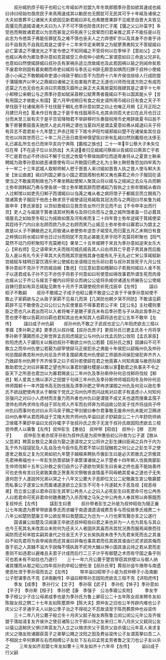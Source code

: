 <!-- { "loadSidebar": true } -->
　　叔孙婼豹庶子昭子也昭公七年婼如齐涖盟九年冬筑郎囿季孙意如欲其速成也婼曰诗曰经始勿亟庶民子来焉用速成其以勦民也无囿犹可无民其可乎十年婼及诸侯之大夫如晋葬平公诸侯大夫欲因见新君婼曰非礼也弗聴晋果辞不见婼至自晋大夫皆见高彊见而退婼语诸大夫曰为人子不可不慎也防昔庆封亡子尾【彊之父公孙虿字】多受邑而稍致诸君君以为忠而甚宠之将死疾于公宫辇而归君亲推之其子不能任是以在此忠为令徳其子弗能任罪犹及之难不慎也丧夫人之力弃徳旷宗以及其身不亦害乎诗曰不自我先不自我后其是之谓乎十二年宋华定来聘享之为赋蓼萧弗知又不答赋婼曰必亡宴语之不懐宠光之不宣令徳之不知同福之不受将何以在季悼子【意如父】之卒也婼以再命为卿及季孙意如克莒婼受三命叔仲小欲构二家谓意如曰三命逾父兄非礼也意如曰然使婼辞婼曰叔孙氏有家祸杀适立庶故婼也及此若因祸以毙之则闻命矣若不废君命则固有着矣朝而命吏曰婼将与季氏讼书辞无颇意如惧而归罪于叔仲小使婼逐小小闻之不敢朝婼命吏谓小待政于朝曰吾不为怨府十六年齐侯伐徐徐人行成防盟于蒲隧赂齐以甲父之鼎婼曰诸侯之无伯害哉齐君之无道也兴师而伐逺方防之有成而还莫之亢也无伯也夫诗曰宗周既灭靡所止戾正大夫离居莫知我肄其是之谓乎十七年小邾穆公来朝公与之燕季孙意如赋采菽穆公赋菁菁者莪婼曰不有以国其能乆乎【言有用国之才故能乆有国】夏六月甲戌朔日有食之祝史请所用币婼曰日有食之天子不举伐鼓于社诸侯用币于社伐鼓于朝礼也季孙意如禁之曰止也唯正月朔【正月正阳之月建巳月也】慝未作日有食之于是乎有伐鼓用币礼也其余则否大史曰在此月也日过分而未至三辰有灾于是乎百官降物君不举辟移时乐奏鼓祝用币史用辞故夏书曰辰不集于房瞽奏鼓啬夫驰庶人走此月朔之谓也当夏四月是谓孟夏意如弗从婼退曰夫子将有异志不君君矣十九年楚工尹赤迁隂于下隂令尹阳匄城郏婼曰楚不在诸侯矣其仅自完也以持其世而已二十年二月己丑日南至梓慎望氛曰宋有乱婼曰然则戴桓也汰侈无礼已甚乱所生也已而宋华亥向宁奔陈【戴桓之族也】二十一年平公蔡大子朱失位位在卑【不在适子位以长防齿】大夫送者归见婼婼问蔡故以告婼叹曰蔡其亡乎若不亡是君也必不终诗曰不解于位民之攸塈今蔡侯始即位而适卑身将从之夏晋士鞅来聘婼为政季孙意如欲恶诸晋使有司以齐鲍国归费之礼为士鞅士鞅怒鲁恐加四牢焉为十一牢二十三年武城人取邾师邾人愬于晋晋人来讨婼如晋晋人执之晋人使与邾大夫坐【坐讼曲直】婼曰列国之卿当小国之君固周制也邾又夷也寡君之命介子服回在请使当之不敢废周制故也乃不果坐韩起使邾人聚其众将以婼与之婼闻之去众与兵而朝士弥牟説韩起乃弗与使各居一馆士弥牟聴其辞而愬诸起乃皆执之士弥牟御婼从者四人过邾馆以如吏先归邾子而谓婼曰以刍荛之难从者之病将馆子于都婼旦而立期焉乃馆诸箕舍子服回于他邑士鞅求货于婼使请冠焉婼取其冠法而与之两冠曰尽矣鲁为婼故申丰【季氏家臣】以货如晋婼曰见我吾告女所行货见而不出【不令申丰出而行货】吏人之与婼居于箕者请其吠狗弗与及将归杀而与之食之婼所馆者虽一日必葺其墙屋去之如始至冬昭公为婼故如晋及河有疾而复二十四年晋士弥牟逆婼于箕婼使梁其踁待于门内曰余左顾而欬乃杀之右顾而笑乃止婼见士弥牟弥牟曰寡君以为盟主之故是以乆子不腆敝邑之礼将致诸从者使弥牟逆吾子婼受礼而归夏五月乙未朔日有食之椊慎曰将水婼曰旱也日过分而阳犹不克克必甚能无旱乎阳不克莫将积聚也【阳气莫然不动乃将积聚阳不克莫絶句】果旱二十五年婼聘于宋且为季孙意如逆宋女乐大心【宋右师】见之语卑宋大夫而贱司城氏婼告其人曰右师其亡乎君子贵其身而后能及人是以有礼今夫子卑其大夫而贱其宗是贱其身也能有礼乎无礼必亡宋公享婼赋新宫婼赋车辖明日宴饮酒乐宋公使婼右坐语相泣也乐祁曰君与叔孙其皆死乎九月公伐季孙意如不克孙于齐防婼自阚【鲁邑】归见意如意如稽颡曰子若我何婼曰人谁不死子以逐君成名子孙不忘不亦伤乎将若子何意如曰茍使意如得改事君所谓生死而肉骨也婼从公于齐公与婼言于幄内曰将安众而纳公公徒将杀婼伏诸道左师展告公公使婼自铸归意如有异志婼耻见欺冬十月齐于其寝使祝宗祈死戊辰卒【左传】
　　諡曰昭子不敢嗣
　　叔孙不敢婼之子成子也昭公薨不敢逆公之丧于干侯季孙意如使不敢止子家羁欲与之从政子家羁不见易几而哭【几哭防也朝夕哭不同防】不敢请见羁羁辞不见不敢使告之曰公衍公为实使羣臣不得事君若公子宋【定公名】主社稷则羣臣之愿也凡从君出而可以入者将唯子是聴子家氏未有后季孙愿与子从政此皆季孙之愿也使不敢以告羁对曰羁也君知其出也未知其入也羁将逃也定公五年不敢卒【左传】
　　諡曰成子州仇嗣
　　叔孙州仇不敢之子武叔也定公八年阳虎欲去三桓以季寤【季孙斯之弟】更季氏以叔孙辄【叔孙氏庶子】更叔孙氏已更孟氏冬十月将享季孙斯于蒲圃而杀之斯觉奔孟氏阳虎刼定公与州仇以伐孟氏防公敛阳【孟氏家臣】败阳虎虎入于讙阳关以叛初叔孙不敢欲立州仇公若藐【叔孙氏之族】固諌曰不可不敢立之而卒州仇使公若藐为郈宰使郈马正侯犯杀之弗能十年侯犯以郈叛州仇及仲孙何忌围郈弗克秋州仇何忌及齐师复围郈弗克州仇使郈工师驷赤间侯犯侯犯奔齐齐人乃致郈冬州仇聘于齐齐侯享之曰子叔孙若使郈在君之他竟寡人何知焉属与敝邑际故敢助君忧之对曰非寡君之望也所以事君封疆社稷是以敢以家勤君之执事夫不令之臣天下之所恶也君岂以为寡君赐哀公二年州仇及季孙斯仲孙何忌伐邾将伐绞【邾邑】邾人爱其土赂以漷沂之田盟于句绎三年州仇及季孙斯帅师城启阳冬及仲孙何忌帅师围邾十一年齐国书高无防伐我及清季孙肥之宰冉求谋御之州仇及何忌以政在季氏不欲战肥使冉求从于朝俟于党氏之沟州仇呼而问战焉对曰君子有逺虑小人何知何忌强问之对曰小人虑材而言量力而共者也州仇曰是谓我不成丈夫也退而搜乗孟孺子泄帅右师冉求帅左师战于郊左师入齐军而右师奔为郊战故公防吴子伐齐将战呉子呼州仇曰而事何也对曰从司马吴子赐之甲剑铍曰奉尔君事敬无废命州仇未能对卫赐进曰州仇奉甲从君而拜战于艾陵大败齐师州仇卒谥曰武子舒嗣哀公二十六年舒防师纳卫侯辄不果舒卒谥曰文叔孙辄字子张叔孙氏之庶子无宠于叔孙氏故因阳虎欲去三桓尝帅费人以袭鲁【左传】叔仲彭生【惠伯】　叔仲带【昭伯】　叔仲小【穆　志附子】
　　叔仲彭生者亦叔牙孙别为叔仲氏是为叔仲惠伯初公孙敖为公子遂【敖从父昆弟】聘莒女敖见之美自为娶之遂请攻之文公将许之彭生諌曰臣闻之兵作于内为乱于外为冦冦犹及人乱自及也今臣作乱而君不禁以启冦雠若之何公止之彭生平之使遂舍之敖反之复为兄弟如初九年楚子越椒来聘执币傲彭生曰是必灭若敖氏之宗傲其先君神弗福也十一年彭生防晋郤缺于承筐谋诸侯之从于楚者十四年邾人伐我南鄙彭生帅师伐邾十五年公孙敖之丧归自齐公子遂欲勿哭彭生曰丧亲之终也虽不能始善终可也史佚有言曰兄弟致美救乏贺善吊灾祭敬丧哀情虽不同毋絶其爱亲之道也子无失道何怨于人遂説帅兄弟以哭之十八年文公薨大子恶即位文公二妃敬嬴生宣公敬嬴嬖而私事公子遂宣公长而属诸遂遂欲立之彭生不可冬十月遂弑大子恶及视【视恶母弟】而立宣公遂以君命召彭生其宰公冉务人止之曰入必死彭生曰死君命可也公冉务人曰若君命可死非君命何聴弗聴乃入杀而埋之马矢之中公冉务人奉其帑以奔蔡既而复叔仲氏【左传】
　　諡彭生曰恵
　　叔孙带者彭生之孙是为叔仲昭伯为隧正襄公七年南遗为费宰带欲善季氏而求媚于南遗谓遗请城费吾多与而役故季氏城费二十八年公如楚防楚康王卒公欲反带曰我楚国之为岂为一人行也荣驾鵞亦言之公遂行
　　国语襄公如楚及汉闻康王卒欲还叔仲昭伯曰君之来也非为一人也为其名与其众也今王死其名未改其众未败何为还夫义人者固庆其喜而吊其忧况畏而服焉闻畏而往闻防而还茍芈姓实嗣其谁代之任丧王大子又长矣执政未改予为先君来死而去之其谁曰不如先君将为丧举闻丧而还其谁曰非侮也事其君而任其政其谁由已贰求説其侮而亟于前之人其雠不滋大乎説侮不懦执政不贰帅大雠以惮小国其谁云待之若从君而走患则不如违君以避难且夫君子计成而后行二三子计乎有御楚之术而有守国之备乎则可也若未有不如往也乃遂行
　　三十一年六月公薨于楚宫带窃其拱壁以与御人纳诸其懐而从取之昭公四年叔孙豹卒昭公使杜泄【叔孙氏宰】葬叔孙竖牛赂带与南遗使恶杜泄于季孙宿而去之【左传】
　　带卒谥曰昭带子小是为叔仲穆子小及南蒯公子憖谋季氏不克【详南蒯传】卒谥曰穆带孙志因阳虎欲去三桓不克【详阳虎传】
　　季友【成季】　季孙行父【文子】　季孙宿【武子】　季孙纥【悼子】季孙意如【平子】　季孙斯【桓子】　季孙肥【康　季强子　公冶季寤公亥附】
　　季友字季子桓公少子庄公母弟成季也是为季孙氏为鲁上卿荘公二十五年陈女叔来聘冬友如陈报女叔之聘二十七年友如陈塟原仲【陈大夫】原仲友之旧也公羊传辟内难也公子庆父公子牙通乎夫人以胁公季子治之不得视之不忍故请至于陈而葬原仲也谷梁传
　　三十二年八月公薨子般立冬十月庆父弑子般友奔陈鲁立闵公闵公元年公及齐侯盟于落姑请复友齐侯许之使召诸陈公次于郎以待之友来归二年八月庆父又弑闵公友以僖公适邾庆父惧讨奔莒友乃入立之以赂求庆父于莒庆父自杀僖公元年莒人来求复庆父之赂友败诸郦获莒子之弟拏公赐之汶阳之田及费谷梁传公子友谓莒拏曰吾二人不相説士卒何罪屏左右而相搏公子友处下左右曰孟劳孟劳者鲁之宝刀也公子友以杀之
　　三年友如齐涖盟七年友如曹十三年友如齐十六年卒【左传】
　　谥曰成子行父嗣
